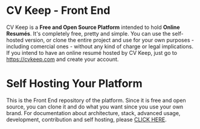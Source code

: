 # CV Keep - Front End

CV Keep is a **Free and Open Source Platform** intended to hold **Online Resumés**. It's completely free, pretty and simple. You can use the self-hosted version, or clone the entire project and use for your own purposes - including comercial ones - without any kind of charge or legal implications. If you intend to have an online resumé hosted by CV Keep, just go to https://cvkeep.com and create your account. 

# Self Hosting Your Platform

This is the Front End repository of the platform. Since it is free and open source, you can clone it and do what you want since you use your own brand. For documentation about architecture, stack, advanced usage, development, contribution and self hosting, please [CLICK HERE](https://cv-keep.github.io/cvkeep-docs/).
